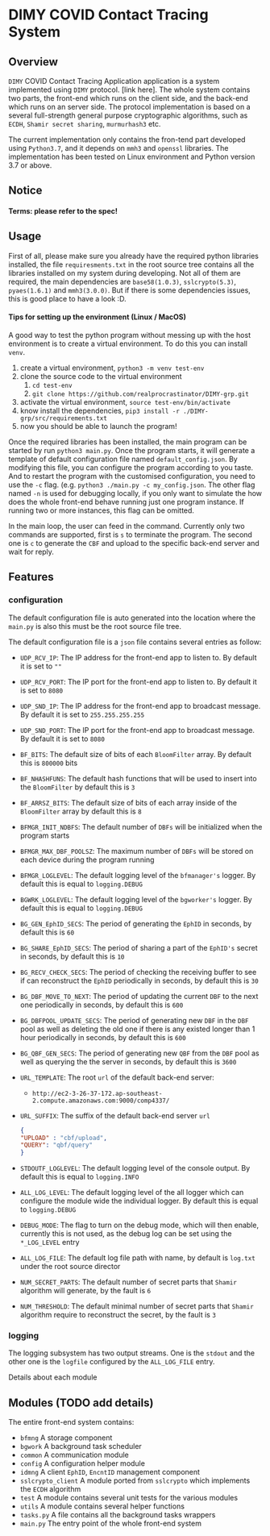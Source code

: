 # DIMY COVID  Contact Tracing System

## Overview

`DIMY` COVID  Contact Tracing Application application is a system implemented using `DIMY` protocol. [link here]. The whole system contains two parts, the front-end which runs on the client side, and the back-end which runs on an server side. The protocol implementation is based on a several full-strength general purpose cryptographic  algorithms, such as `ECDH`, `Shamir secret sharing`, `murmurhash3` etc. 

The current implementation only contains the fron-tend part developed using `Python3.7`, and it depends on `mmh3`  and `openssl` libraries. The implementation has been tested on Linux environment and Python version 3.7 or above.

## Notice

#### Terms: please refer to the spec!

## Usage

First of all, please make sure you already have the required python libraries installed, the file `requiresments.txt` in the root source tree contains all the libraries installed on my system during developing. Not all of them are required, the main dependencies are `base58(1.0.3)`, `sslcrypto(5.3)`, `pyaes(1.6.1)` and `mmh3(3.0.0)`. But if there is some dependencies issues, this is good place to have a look :D.

#### Tips for setting up the environment (Linux / MacOS)

A good way to test  the python program without messing up with the host environment is to create a virtual environment. To do this you can install `venv`.

1. create a virtual environment, `python3 -m venv test-env`
2. clone the source code to the virtual environment
   1. `cd test-env`
   2. `git clone https://github.com/realprocrastinator/DIMY-grp.git`
3. activate the virtual environment, `source test-env/bin/activate`
4. know install the dependencies, `pip3 install -r ./DIMY-grp/src/requirements.txt`
5. now you should be able to launch the program!  

Once the required libraries has been installed, the main program can be started by run `python3 main.py`. Once the program starts, it will generate a template of default configuration file named  `default_config.json`. By modifying this file, you can configure the program according to you taste. And to restart the program with the customised configuration, you need to use the `-c` flag. (e.g. `python3 ./main.py -c my_config.json`. The other flag named `-n` is used for debugging locally, if you only want to simulate the how does the whole front-end behave running just one program instance. If running two or more instances, this flag can be omitted.

In the main loop, the user can feed in the command. Currently only two commands are supported, first is `s` to terminate the program. The second one is `c` to generate the `CBF` and upload to the specific back-end server and wait for reply.

## Features

### configuration

The default configuration file is auto generated into the location where the `main.py` is also this must be the root source file tree.

The default configuration file is a `json` file contains several entries as follow:

- `UDP_RCV_IP`: The IP address for the front-end  app to listen to. By default it is set to `""`

- `UDP_RCV_PORT`: The IP port for the front-end  app to listen to. By default it is set to `8080`

- `UDP_SND_IP`: The IP address for the front-end  app to broadcast message. By default it is set to `255.255.255.255`

- `UDP_SND_PORT`: The IP port for the front-end  app to broadcast message. By default it is set to `8080`

- `BF_BITS`: The default size of bits of each `BloomFilter` array. By default this is `800000` bits

- `BF_NHASHFUNS`: The default hash functions that will be used to insert into the `BloomFilter` by default this is `3`

- `BF_ARRSZ_BITS`: The default size of bits of each array inside of the  `BloomFilter` array by default this is `8` 

- `BFMGR_INIT_NDBFS`: The default number of `DBFs` will be initialized when the program starts

- `BFMGR_MAX_DBF_POOLSZ`: The maximum number of `DBFs` will be stored on each device during the program running

- `BFMGR_LOGLEVEL`: The default logging level of the `bfmanager's` logger. By default this is equal to `logging.DEBUG` 

- `BGWRK_LOGLEVEL`: The default logging level of the `bgworker's` logger. By default this is equal to `logging.DEBUG` 

- `BG_GEN_EphID_SECS`: The period of generating the `EphID`  in seconds, by default this is `60`

- `BG_SHARE_EphID_SECS`: The period of sharing a part of the `EphID's` secret in seconds, by default this is `10`

- `BG_RECV_CHECK_SECS`: The period of checking the receiving buffer to see if can reconstruct the `EphID` periodically in seconds, by default this is `30`

- `BG_DBF_MOVE_TO_NEXT`: The period of updating the current `DBF` to the next one periodically in seconds, by default this is `600`

- `BG_DBFPOOL_UPDATE_SECS`: The period of generating new `DBF` in the `DBF` pool as well as deleting the old one if there is any existed longer than 1 hour periodically in seconds, by default this is `600`

- `BG_QBF_GEN_SECS`: The period of generating new `QBF` from the `DBF` pool as well as querying the the server in seconds, by default this is `3600`

- `URL_TEMPLATE`: The root `url` of the default back-end server:

    -   `http://ec2-3-26-37-172.ap-southeast-2.compute.amazonaws.com:9000/comp4337/`

- `URL_SUFFIX`: The suffix of the default back-end server `url` 

    ```json
    {
    "UPLOAD" : "cbf/upload",
    "QUERY": "qbf/query"
    }
    ```

- `STDOUTF_LOGLEVEL`: The default logging level of the console output. By default this is equal to `logging.INFO` 

- `ALL_LOG_LEVEL`: The default logging level of the all logger which can configure the module wide the individual logger. By default this is equal to `logging.DEBUG` 

- `DEBUG_MODE`: The flag to turn on the debug mode, which will then enable, currently this is not used, as the debug log can be set using the `*_LOG_LEVEL` entry 

- `ALL_LOG_FILE`: The default log file path with name, by default is `log.txt` under the root source director

- `NUM_SECRET_PARTS`: The default number of secret parts that `Shamir` algorithm will generate, by the fault is `6`

- `NUM_THRESHOLD`: The default minimal number of secret parts that `Shamir` algorithm require to reconstruct the secret, by the fault is `3`

### logging

The logging subsystem has two output streams. One is the `stdout` and the other one is the `logfile` configured by the `ALL_LOG_FILE` entry.

Details about each module

## Modules (TODO add details)

The entire front-end system contains:

-  `bfmng` A storage component
-  `bgwork` A background task scheduler
-  `common` A communication module
-  `config`  A configuration helper module
-  `idmng` A client `EphID`, `EncntID` management component
-  `sslcrypto_client` A module ported from `sslcrypto` which implements the `ECDH` algorithm
-  `test` A module contains several unit tests for the various modules
-  `utils` A module contains several helper functions
-  `tasks.py` A file contains all the background tasks wrappers
-  `main.py` The entry point of the whole front-end system


